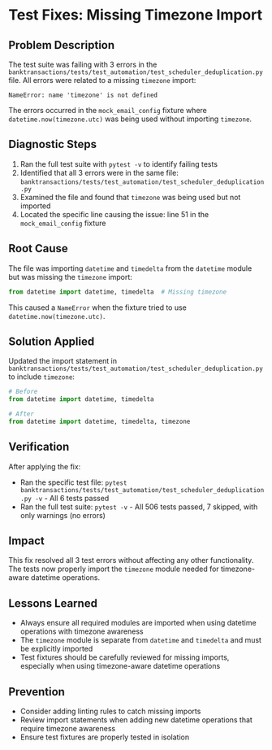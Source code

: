 # Test Fixes: Missing Timezone Import

## Problem Description

The test suite was failing with 3 errors in the `banktransactions/tests/test_automation/test_scheduler_deduplication.py` file. All errors were related to a missing `timezone` import:

```
NameError: name 'timezone' is not defined
```

The errors occurred in the `mock_email_config` fixture where `datetime.now(timezone.utc)` was being used without importing `timezone`.

## Diagnostic Steps

1. Ran the full test suite with `pytest -v` to identify failing tests
2. Identified that all 3 errors were in the same file: `banktransactions/tests/test_automation/test_scheduler_deduplication.py`
3. Examined the file and found that `timezone` was being used but not imported
4. Located the specific line causing the issue: line 51 in the `mock_email_config` fixture

## Root Cause

The file was importing `datetime` and `timedelta` from the `datetime` module but was missing the `timezone` import:

```python
from datetime import datetime, timedelta  # Missing timezone
```

This caused a `NameError` when the fixture tried to use `datetime.now(timezone.utc)`.

## Solution Applied

Updated the import statement in `banktransactions/tests/test_automation/test_scheduler_deduplication.py` to include `timezone`:

```python
# Before
from datetime import datetime, timedelta

# After  
from datetime import datetime, timedelta, timezone
```

## Verification

After applying the fix:
- Ran the specific test file: `pytest banktransactions/tests/test_automation/test_scheduler_deduplication.py -v` - All 6 tests passed
- Ran the full test suite: `pytest -v` - All 506 tests passed, 7 skipped, with only warnings (no errors)

## Impact

This fix resolved all 3 test errors without affecting any other functionality. The tests now properly import the `timezone` module needed for timezone-aware datetime operations.

## Lessons Learned

- Always ensure all required modules are imported when using datetime operations with timezone awareness
- The `timezone` module is separate from `datetime` and `timedelta` and must be explicitly imported
- Test fixtures should be carefully reviewed for missing imports, especially when using timezone-aware datetime operations

## Prevention

- Consider adding linting rules to catch missing imports
- Review import statements when adding new datetime operations that require timezone awareness
- Ensure test fixtures are properly tested in isolation 
